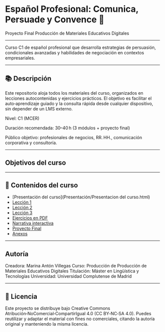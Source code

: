 # Español Profesional: Comunica, Persuade y Convence 💼
Proyecto Final Producción de Materiales Educativos Digitales

---

Curso C1 de español profesional que desarrolla estrategias de persuasión, condicionales avanzadas y habilidades de negociación en contextos empresariales.

---

## 📚 Descripción
Este repositorio aloja todos los materiales del curso, organizados en lecciones autocontenidas y ejercicios prácticos. El objetivo es facilitar el auto‑aprendizaje guiado y la consulta rápida desde cualquier dispositivo, sin depender de un LMS externo.

Nivel: C1 (MCER)

Duración recomendada: 30–40 h (3 módulos + proyecto final)

Público objetivo: profesionales de negocios, RR. HH., comunicación corporativa y consultoría.

---

## Objetivos del curso



---

## 📂 Contenidos del curso
- [Presentación del curso](Presentación/Presentacion del curso.html)
- [Lección 1](Lecciones/Leccion1.md)
- [Lección 2](Lecciones/Leccion2.md)
- [Lección 3](https://github.com/marina-anton/curso_espanol_C1.github.io/blob/main/Lecciones/Leccion3.md)
- [Ejercicios en PDF](Ejercicios)
- [Narrativa interactiva](Narrativa_RenPy)
- [Proyecto Final](Lecciones/ProyectoFinal.md)
- [Anexos](Anexos.epub)

---

## Autoría
Creadora: Marina Antón Villegas
Curso: Producción de Producción de Materiales Educativos Digitales
Titulación: Máster en Lingüística y Tecnologías
Universidad: Universidad Complutense de Madrid

--- 

## 📜 Licencia

Este proyecto se distribuye bajo Creative Commons Atribución‑NoComercial‑CompartirIgual 4.0 (CC BY‑NC‑SA 4.0). Puedes reutilizar y adaptar el material con fines no comerciales, citando la autoría original y manteniendo la misma licencia.

